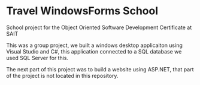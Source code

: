 # Travel WindowsForms School

School project for the Object Oriented Software Development Certificate at SAIT 

This was a group project, we built a windows desktop applicaiton using Visual Studio and C#,
this application connected to a SQL database we used SQL Server for this. 

The next part of this project was to build a website using ASP.NET, that part of the project is not located in this repository.
